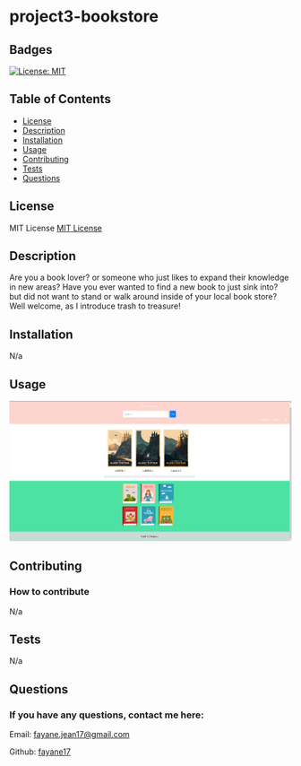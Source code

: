 # project3-bookstore
  ## Badges

  [![License: MIT](https://img.shields.io/badge/License-MIT-yellow.svg)](https://opensource.org/licenses/MIT)

  ## Table of Contents
  * [License](#license)
  * [Description](#description)
  * [Installation](#installation)
  * [Usage](#usage)
  * [Contributing](#contributing)
  * [Tests](#tests)
  * [Questions](#questions)
  
  ## License
  MIT License
  [MIT License](https://opensource.org/licenses/MIT)

  ## Description
  Are you a book lover? or someone who just likes to expand their knowledge in new areas? Have you ever wanted to find a new book to just sink into? but did not want to stand or walk around inside of your local book store? Well welcome, as I introduce trash to treasure!

  ## Installation
  N/a

  ## Usage
  <img src='Screenshot 2023-05-01 180420.png'/>

  ## Contributing
  ### How to contribute
  N/a

  ## Tests
  N/a

  ## Questions
  ### If you have any questions, contact me here:
  Email: fayane.jean17@gmail.com

  Github: [fayane17](https://github.com/fayane17)  
